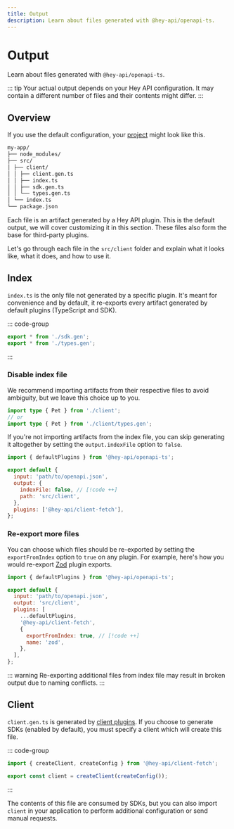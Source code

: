 ```yaml
---
title: Output
description: Learn about files generated with @hey-api/openapi-ts.
---
```


# Output

Learn about files generated with `@hey-api/openapi-ts`.

::: tip
Your actual output depends on your Hey API configuration. It may contain a different number of files and their contents might differ.
:::

## Overview

If you use the default configuration, your [project](https://stackblitz.com/edit/hey-api-example?file=openapi-ts.config.ts,src%2Fclient%2Fschemas.gen.ts,src%2Fclient%2Fsdk.gen.ts,src%2Fclient%2Ftypes.gen.ts) might look like this.

```md
my-app/
├── node_modules/
├── src/
│ ├── client/
│ │ ├── client.gen.ts
│ │ ├── index.ts
│ │ ├── sdk.gen.ts
│ │ └── types.gen.ts
│ └── index.ts
└── package.json
```

Each file is an artifact generated by a Hey API plugin. This is the default output, we will cover customizing it in this section. These files also form the base for third-party plugins.

Let's go through each file in the `src/client` folder and explain what it looks like, what it does, and how to use it.

## Index

`index.ts` is the only file not generated by a specific plugin. It's meant for convenience and by default, it re-exports every artifact generated by default plugins (TypeScript and SDK).

::: code-group

```ts [index.ts]
export * from './sdk.gen';
export * from './types.gen';
```

:::

### Disable index file

We recommend importing artifacts from their respective files to avoid ambiguity, but we leave this choice up to you.

```ts
import type { Pet } from './client';
// or
import type { Pet } from './client/types.gen';
```

If you're not importing artifacts from the index file, you can skip generating it altogether by setting the `output.indexFile` option to `false`.

```js
import { defaultPlugins } from '@hey-api/openapi-ts';

export default {
  input: 'path/to/openapi.json',
  output: {
    indexFile: false, // [!code ++]
    path: 'src/client',
  },
  plugins: ['@hey-api/client-fetch'],
};
```

### Re-export more files

You can choose which files should be re-exported by setting the `exportFromIndex` option to `true` on any plugin. For example, here's how you would re-export [Zod](/openapi-ts/plugins/zod) plugin exports.

```js
import { defaultPlugins } from '@hey-api/openapi-ts';

export default {
  input: 'path/to/openapi.json',
  output: 'src/client',
  plugins: [
    ...defaultPlugins,
    '@hey-api/client-fetch',
    {
      exportFromIndex: true, // [!code ++]
      name: 'zod',
    },
  ],
};
```

::: warning
Re-exporting additional files from index file may result in broken output due to naming conflicts.
:::

## Client

`client.gen.ts` is generated by [client plugins](/openapi-ts/clients). If you choose to generate SDKs (enabled by default), you must specify a client which will create this file.

::: code-group

```ts [client.gen.ts]
import { createClient, createConfig } from '@hey-api/client-fetch';

export const client = createClient(createConfig());
```

:::

The contents of this file are consumed by SDKs, but you can also import `client` in your application to perform additional configuration or send manual requests.

<!--@include: ../examples.md-->
<!--@include: ../sponsors.md-->
